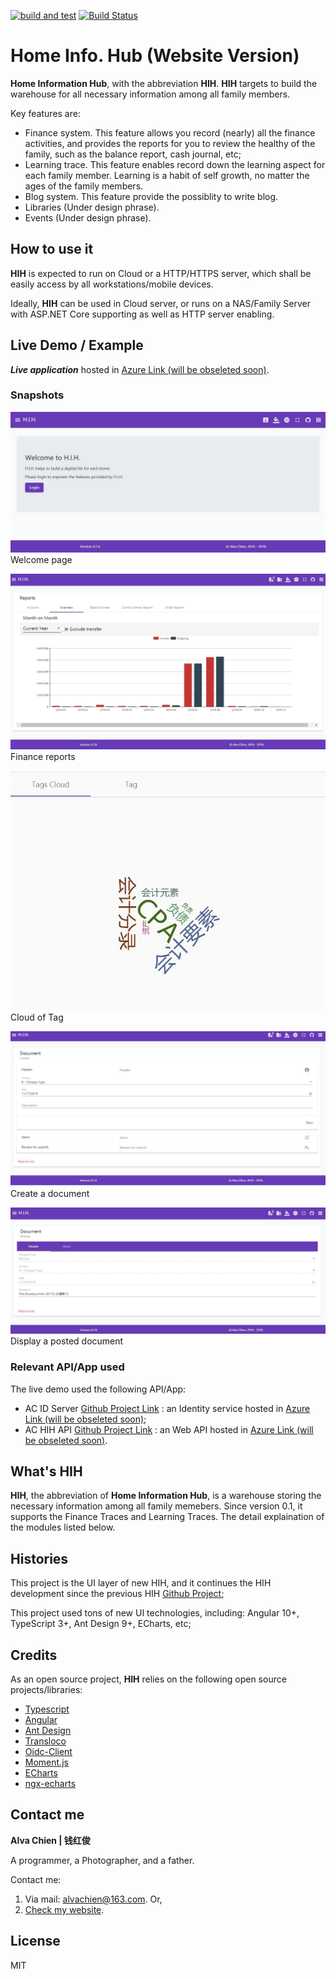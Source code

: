 [![build and test](https://github.com/alvachien/achihui/actions/workflows/build-test.yml/badge.svg)](https://github.com/alvachien/achihui/actions/workflows/build-test.yml)
[![Build Status](https://travis-ci.com/alvachien/achihui.svg?branch=master)](https://travis-ci.com/alvachien/achihui)

# Home Info. Hub (Website Version)

**Home Information Hub**, with the abbreviation **HIH**. **HIH** targets to build the warehouse for all necessary information among all family members. 

Key features are:

- Finance system. This feature allows you record (nearly) all the finance activities, and provides the reports for you to review the healthy of the family, such as the balance report, cash journal, etc;
- Learning trace. This feature enables record down the learning aspect for each family member. Learning is a habit of self growth, no matter the ages of the family members.
- Blog system. This feature provide the possiblity to write blog. 
- Libraries (Under design phrase).
- Events (Under design phrase).

## How to use it


**HIH** is expected to run on Cloud or a HTTP/HTTPS server, which shall be easily access by all workstations/mobile devices.     


Ideally, **HIH** can be used in Cloud server, or runs on a NAS/Family Server with ASP.NET Core supporting as well as HTTP server enabling.     


## Live Demo / Example

***Live application***  hosted in [Azure Link (will be obseleted soon)](http://achihui.azurewebsites.net).   

### Snapshots

![Image of Index page](https://github.com/alvachien/achihui/blob/master/docs/images/index.JPG)
Welcome page


![Image of Finance report](https://github.com/alvachien/achihui/blob/master/docs/images/finance_report.JPG)
Finance reports


![Image of Tag Cloud](https://github.com/alvachien/achihui/blob/master/docs/images/tag_cloud.JPG)
Cloud of Tag


![Image of Create Document](https://github.com/alvachien/achihui/blob/master/docs/images/create_doc.JPG)
Create a document


![Image of Document display](https://github.com/alvachien/achihui/blob/master/docs/images/display_doc.JPG)
Display a posted document   


### Relevant API/App used

The live demo used the following API/App:

- AC ID Server [Github Project Link](https://github.com/alvachien/acidserver) : an Identity service hosted in [Azure Link (will be obseleted soon)](https://acidserver.azurewebsites.net);
- AC HIH API [Github Project Link](https://github.com/alvachien/achihapi) : an Web API hosted in [Azure Link (will be obseleted soon)](https://achihapi.azurewebsites.net).


## What's HIH


**HIH**, the abbreviation of **Home Information Hub**, is a warehouse storing the necessary information among all family memebers.
Since version 0.1, it supports the Finance Traces and Learning Traces. The detail explaination of the modules listed below. 

## Histories

This project is the UI layer of new HIH, and it continues the HIH development since the previous HIH [Github Project](https://github.com/alvachien/hih);

This project used tons of new UI technologies, including: Angular 10+, TypeScript 3+, Ant Design 9+, ECharts, etc;   

## Credits

As an open source project, **HIH** relies on the following open source projects/libraries:

* [Typescript](http://www.typescriptlang.org)
* [Angular](https://github.com/angular/angular)
* [Ant Design](https://ng.ant.design)
* [Transloco](https://github.com/ngneat/transloco)
* [Oidc-Client](https://github.com/IdentityModel/oidc-client-js)
* [Moment.js](https://momentjs.com/)
* [ECharts](http://echarts.baidu.com/)
* [ngx-echarts](https://github.com/xieziyu/ngx-echarts/)


## Contact me

**Alva Chien | 钱红俊**

A programmer, a Photographer, and a father. 

Contact me:

1. Via mail: alvachien@163.com. Or,
2. [Check my website](https://www.alvachien.com). 
 
## License
MIT
